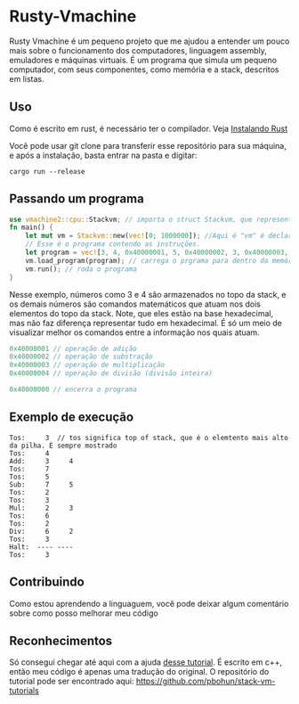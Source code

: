 # Rusty-Vmachine

Rusty Vmachine é um pequeno projeto que me ajudou a entender um pouco mais sobre o funcionamento dos computadores, linguagem assembly, emuladores e máquinas virtuais. É um programa que simula um pequeno computador, com seus componentes, como memória e a stack, descritos em listas.

## Uso

Como é escrito em rust, é necessário ter o compilador.
Veja [Instalando Rust](https://www.rust-lang.org/pt-BR/tools/install)

Você pode usar git clone para transferir esse repositório para sua máquina, e após a instalação, basta entrar na pasta e digitar:
```
cargo run --release
```

## Passando um programa
```rust
use vmachine2::cpu::Stackvm; // importa o struct Stackvm, que representa a máquina virtual
fn main() {
    let mut vm = Stackvm::new(vec![0; 1000000]); //Aqui é "vm" é declarado como instância da máquina virtual.
    // Esse é o programa contendo as instruções.
    let program = vec![3, 4, 0x40000001, 5, 0x40000002, 3, 0x40000003, 2, 0x40000004, 0x40000000];
    vm.load_program(program); // carrega o prgrama para dentro da memória
    vm.run(); // roda o programa
}
```
Nesse exemplo, números como 3 e 4 são armazenados no topo da stack, e os demais números são comandos matemáticos que atuam nos dois elementos do topo da stack. Note, que eles estão na base hexadecimal, mas não faz diferença representar tudo em hexadecimal. É só um meio de visualizar melhor os comandos entre a informação nos quais atuam.

```rust
0x40000001 // operação de adição
0x40000002 // operação de substração
0x40000003 // operação de multiplicação
0x40000004 // operação de divisão (divisão inteira)

0x40000000 // encerra o programa
```
## Exemplo de execução

```
Tos:     3  // tos significa top of stack, que é o elemtento mais alto da pilha. É sempre mostrado
Tos:     4
Add:     3     4
Tos:     7
Tos:     5
Sub:     7     5
Tos:     2
Tos:     3
Mul:     2     3
Tos:     6
Tos:     2
Div:     6     2
Tos:     3
Halt:  ---- ----
Tos:     3
```
## Contribuindo

Como estou aprendendo a linguaguem, você pode deixar algum comentário sobre como posso melhorar meu código

## Reconhecimentos

Só consegui chegar até aqui com a ajuda [desse tutorial](https://youtu.be/BNXP0w4Ppto). É escrito em c++, então meu código é apenas uma tradução do original.
O repositório do tutorial pode ser encontrado aqui: https://github.com/pbohun/stack-vm-tutorials

